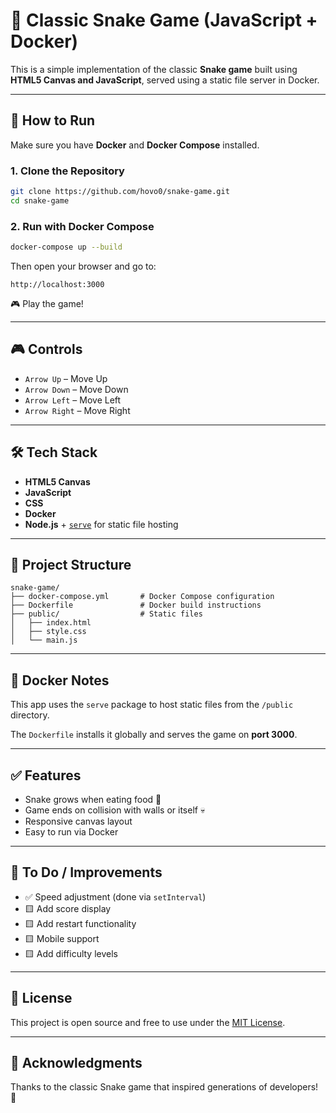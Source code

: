 # 🐍 Classic Snake Game (JavaScript + Docker)

This is a simple implementation of the classic **Snake game** built using **HTML5 Canvas and JavaScript**, served using a static file server in Docker.

---

## 🚀 How to Run

Make sure you have **Docker** and **Docker Compose** installed.

### 1. Clone the Repository

```bash
git clone https://github.com/hovo0/snake-game.git
cd snake-game
```

### 2. Run with Docker Compose

```bash
docker-compose up --build
```

Then open your browser and go to:

```
http://localhost:3000
```

🎮 Play the game!

---

## 🎮 Controls

- `Arrow Up` – Move Up
- `Arrow Down` – Move Down
- `Arrow Left` – Move Left
- `Arrow Right` – Move Right

---

## 🛠 Tech Stack

- **HTML5 Canvas**
- **JavaScript**
- **CSS**
- **Docker**
- **Node.js** + [`serve`](https://www.npmjs.com/package/serve) for static file hosting

---

## 📁 Project Structure

```
snake-game/
├── docker-compose.yml       # Docker Compose configuration
├── Dockerfile               # Docker build instructions
├── public/                  # Static files
│   ├── index.html
│   ├── style.css
│   └── main.js
```

---

## 🐳 Docker Notes

This app uses the `serve` package to host static files from the `/public` directory.

The `Dockerfile` installs it globally and serves the game on **port 3000**.

---

## ✅ Features

- Snake grows when eating food 🍎
- Game ends on collision with walls or itself 💀
- Responsive canvas layout
- Easy to run via Docker

---

## 🔧 To Do / Improvements

- ✅ Speed adjustment (done via `setInterval`)
- 🟨 Add score display
- 🟨 Add restart functionality
- 🟨 Mobile support
- 🟨 Add difficulty levels

---

## 📝 License

This project is open source and free to use under the [MIT License](LICENSE).

---

## 🙌 Acknowledgments

Thanks to the classic Snake game that inspired generations of developers! 🎉
